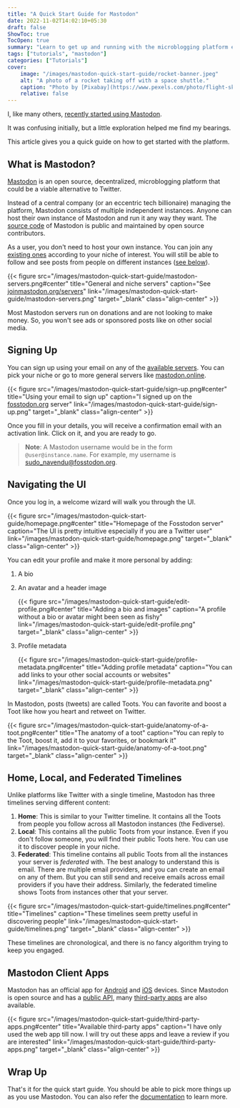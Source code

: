 ```yaml
---
title: "A Quick Start Guide for Mastodon"
date: 2022-11-02T14:02:10+05:30
draft: false
ShowToc: true
TocOpen: true
summary: "Learn to get up and running with the microblogging platform everyone is talking about."
tags: ["tutorials", "mastodon"]
categories: ["Tutorials"]
cover:
    image: "/images/mastodon-quick-start-guide/rocket-banner.jpeg"
    alt: "A photo of a rocket taking off with a space shuttle."
    caption: "Photo by [Pixabay](https://www.pexels.com/photo/flight-sky-earth-space-2166/)"
    relative: false
---
```


I, like many others, [recently started using Mastodon](https://fosstodon.org/@sudo_navendu).

It was confusing initially, but a little exploration helped me find my bearings.

This article gives you a quick guide on how to get started with the platform.

## What is Mastodon?

[Mastodon](https://joinmastodon.org/) is an open source, decentralized, microblogging platform that could be a viable alternative to Twitter.

Instead of a central company (or an eccentric tech billionaire) managing the platform, Mastodon consists of multiple independent instances. Anyone can host their own instance of Mastodon and run it any way they want. The [source code](https://github.com/mastodon/mastodon) of Mastodon is public and maintained by open source contributors.

As a user, you don't need to host your own instance. You can join any [existing ones](https://joinmastodon.org/servers) according to your niche of interest. You will still be able to follow and see posts from people on different instances ([see below](#)).

{{< figure src="/images/mastodon-quick-start-guide/mastodon-servers.png#center" title="General and niche servers" caption="See [joinmastodon.org/servers](https://joinmastodon.org/servers)" link="/images/mastodon-quick-start-guide/mastodon-servers.png" target="_blank" class="align-center" >}}

Most Mastodon servers run on donations and are not looking to make money. So, you won't see ads or sponsored posts like on other social media.

## Signing Up

You can sign up using your email on any of the [available servers](https://joinmastodon.org/servers). You can pick your niche or go to more general servers like [mastodon.online](https://mastodon.online).

{{< figure src="/images/mastodon-quick-start-guide/sign-up.png#center" title="Using your email to sign up" caption="I signed up on the [fosstodon.org](https://fosstodon.org) server" link="/images/mastodon-quick-start-guide/sign-up.png" target="_blank" class="align-center" >}}

Once you fill in your details, you will receive a confirmation email with an activation link. Click on it, and you are ready to go.

> **Note**: A Mastodon username would be in the form `@user@instance.name`. For example, my username is [sudo_navendu@fosstodon.org](https://fosstodon.org/@sudo_navendu).

## Navigating the UI

Once you log in, a welcome wizard will walk you through the UI.

{{< figure src="/images/mastodon-quick-start-guide/homepage.png#center" title="Homepage of the Fosstodon server" caption="The UI is pretty intuitive especially if you are a Twitter user" link="/images/mastodon-quick-start-guide/homepage.png" target="_blank" class="align-center" >}}

You can edit your profile and make it more personal by adding:

1. A bio
2. An avatar and a header image

   {{< figure src="/images/mastodon-quick-start-guide/edit-profile.png#center" title="Adding a bio and images" caption="A profile without a bio or avatar might been seen as fishy" link="/images/mastodon-quick-start-guide/edit-profile.png" target="_blank" class="align-center" >}}

3. Profile metadata
   
   {{< figure src="/images/mastodon-quick-start-guide/profile-metadata.png#center" title="Adding profile metadata" caption="You can add links to your other social accounts or websites" link="/images/mastodon-quick-start-guide/profile-metadata.png" target="_blank" class="align-center" >}}

In Mastodon, posts (tweets) are called Toots. You can favorite and boost a Toot like how you heart and retweet on Twitter.

{{< figure src="/images/mastodon-quick-start-guide/anatomy-of-a-toot.png#center" title="The anatomy of a toot" caption="You can reply to the Toot, boost it, add it to your favorites, or bookmark it" link="/images/mastodon-quick-start-guide/anatomy-of-a-toot.png" target="_blank" class="align-center" >}}

## Home, Local, and Federated Timelines

Unlike platforms like Twitter with a single timeline, Mastodon has three timelines serving different content:

1. **Home**: This is similar to your Twitter timeline. It contains all the Toots from people you follow across all Mastodon instances (the Fediverse).
2. **Local**: This contains all the public Toots from your instance. Even if you don't follow someone, you will find their public Toots here. You can use it to discover people in your niche.
3. **Federated**: This timeline contains all public Toots from all the instances your server is _federated_ with. The best analogy to understand this is email. There are multiple email providers, and you can create an email on any of them. But you can still send and receive emails across email providers if you have their address. Similarly, the federated timeline shows Toots from instances other that your server.

{{< figure src="/images/mastodon-quick-start-guide/timelines.png#center" title="Timelines" caption="These timelines seem pretty useful in discovering people" link="/images/mastodon-quick-start-guide/timelines.png" target="_blank" class="align-center" >}}

These timelines are chronological, and there is no fancy algorithm trying to keep you engaged.

## Mastodon Client Apps

Mastodon has an official app for [Android](https://play.google.com/store/apps/details?id=org.joinmastodon.android) and [iOS](https://apps.apple.com/us/app/mastodon-for-iphone/id1571998974) devices. Since Mastodon is open source and has a [public API](https://docs.joinmastodon.org/client/intro/), many [third-party apps](https://joinmastodon.org/apps) are also available.

{{< figure src="/images/mastodon-quick-start-guide/third-party-apps.png#center" title="Available third-party apps" caption="I have only used the web app till now. I will try out these apps and leave a review if you are interested" link="/images/mastodon-quick-start-guide/third-party-apps.png" target="_blank" class="align-center" >}}

## Wrap Up

That's it for the quick start guide. You should be able to pick more things up as you use Mastodon. You can also refer the [documentation](https://docs.joinmastodon.org/) to learn more.
